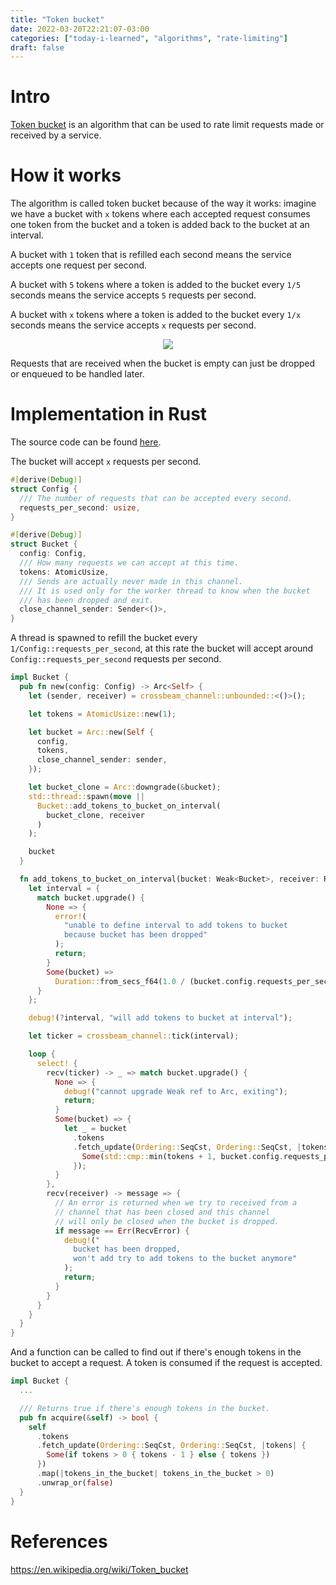 ```yaml
---
title: "Token bucket"
date: 2022-03-20T22:21:07-03:00
categories: ["today-i-learned", "algorithms", "rate-limiting"]
draft: false
---
```


# Intro

[Token bucket](https://en.wikipedia.org/wiki/Token_bucket) is an algorithm that can be used to rate limit requests made or received by a service.

# How it works

The algorithm is called token bucket because of the way it works: imagine we have a bucket with `x` tokens where each accepted request consumes one token from the bucket and a token is added back to the bucket at an interval.

A bucket with `1` token that is refilled each second means the service accepts one request per second.

A bucket with `5` tokens where a token is added to the bucket every `1/5` seconds means the service accepts `5` requests per second.

A bucket with `x` tokens where a token is added to the bucket every `1/x` seconds means the service accepts `x` requests per second.

<p align="center">
  <img src="https://user-images.githubusercontent.com/17282221/159195529-7cfe3a52-c280-4255-a099-0e5b9fe3902b.png"/>
</p>

Requests that are received when the bucket is empty can just be dropped or enqueued to be handled later.

# Implementation in Rust

The source code can be found [here](https://github.com/PoorlyDefinedBehaviour/token_bucket).

The bucket will accept `x` requests per second.

```rust
#[derive(Debug)]
struct Config {
  /// The number of requests that can be accepted every second.
  requests_per_second: usize,
}

#[derive(Debug)]
struct Bucket {
  config: Config,
  /// How many requests we can accept at this time.
  tokens: AtomicUsize,
  /// Sends are actually never made in this channel.
  /// It is used only for the worker thread to know when the bucket
  /// has been dropped and exit.
  close_channel_sender: Sender<()>,
}
```

A thread is spawned to refill the bucket every `1/Config::requests_per_second`, at this rate the bucket will accept around `Config::requests_per_second` requests per second.

```rust
impl Bucket {
  pub fn new(config: Config) -> Arc<Self> {
    let (sender, receiver) = crossbeam_channel::unbounded::<()>();

    let tokens = AtomicUsize::new(1);

    let bucket = Arc::new(Self {
      config,
      tokens,
      close_channel_sender: sender,
    });

    let bucket_clone = Arc::downgrade(&bucket);
    std::thread::spawn(move ||
      Bucket::add_tokens_to_bucket_on_interval(
        bucket_clone, receiver
      )
    );

    bucket
  }

  fn add_tokens_to_bucket_on_interval(bucket: Weak<Bucket>, receiver: Receiver<()>) {
    let interval = {
      match bucket.upgrade() {
        None => {
          error!(
            "unable to define interval to add tokens to bucket
            because bucket has been dropped"
          );
          return;
        }
        Some(bucket) =>
          Duration::from_secs_f64(1.0 / (bucket.config.requests_per_second as f64)),
      }
    };

    debug!(?interval, "will add tokens to bucket at interval");

    let ticker = crossbeam_channel::tick(interval);

    loop {
      select! {
        recv(ticker) -> _ => match bucket.upgrade() {
          None => {
            debug!("cannot upgrade Weak ref to Arc, exiting");
            return;
          }
          Some(bucket) => {
            let _ = bucket
              .tokens
              .fetch_update(Ordering::SeqCst, Ordering::SeqCst, |tokens| {
                Some(std::cmp::min(tokens + 1, bucket.config.requests_per_second))
              });
          }
        },
        recv(receiver) -> message => {
          // An error is returned when we try to received from a
          // channel that has been closed and this channel
          // will only be closed when the bucket is dropped.
          if message == Err(RecvError) {
            debug!("
              bucket has been dropped,
              won't add try to add tokens to the bucket anymore"
            );
            return;
          }
        }
      }
    }
  }
}
```

And a function can be called to find out if there's enough tokens in the bucket to accept a request. A token is consumed if the request is accepted.

```rust
impl Bucket {
  ...

  /// Returns true if there's enough tokens in the bucket.
  pub fn acquire(&self) -> bool {
    self
      .tokens
      .fetch_update(Ordering::SeqCst, Ordering::SeqCst, |tokens| {
        Some(if tokens > 0 { tokens - 1 } else { tokens })
      })
      .map(|tokens_in_the_bucket| tokens_in_the_bucket > 0)
      .unwrap_or(false)
  }
}
```

# References

https://en.wikipedia.org/wiki/Token_bucket
